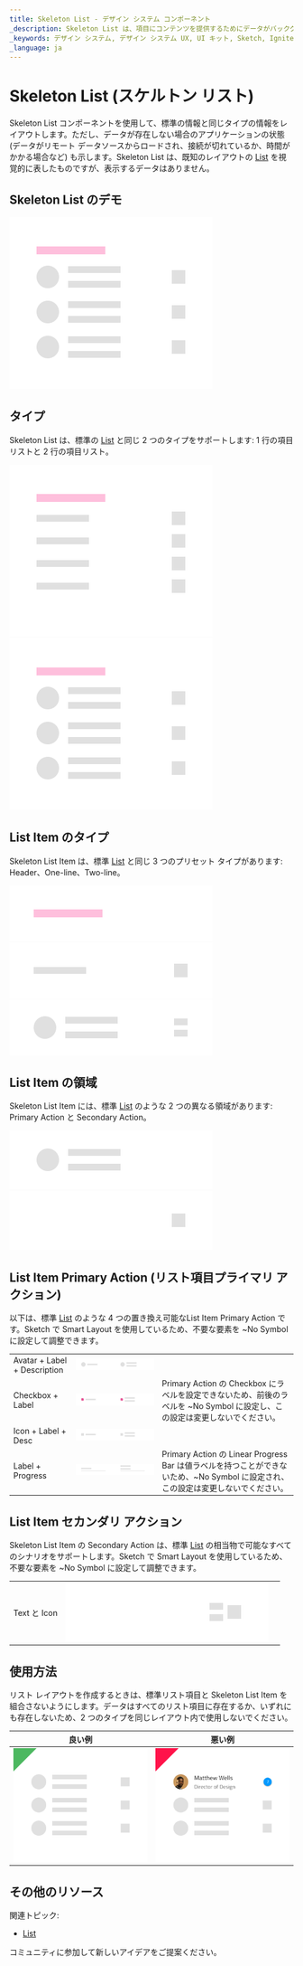 ```yaml
---
title: Skeleton List - デザイン システム コンポーネント
_description: Skeleton List は、項目にコンテンツを提供するためにデータがバックグラウンドで読み込まれているときに表示される List コンポーネントの表現です。
_keywords: デザイン システム, デザイン システム UX, UI キット, Sketch, Ignite UI for Angular, Sketch to Angular, Angular, Angular デザイン システム, Sketch からコードをエクスポート, Angular 用のデザイン キット, Sketch HTML, Sketch to HTML, Sketch UI キット
_language: ja
---
```


# Skeleton List (スケルトン リスト)

Skeleton List コンポーネントを使用して、標準の情報と同じタイプの情報をレイアウトします。ただし、データが存在しない場合のアプリケーションの状態 (データがリモート データソースからロードされ、接続が切れているか、時間がかかる場合など) も示します。Skeleton List は、既知のレイアウトの [List](list.md) を視覚的に表したものですが、表示するデータはありません。

## Skeleton List のデモ

<img class="responsive-img" src="../images/list_skeleton_demo.png" srcset="../images/list_skeleton_demo@2x.png 2x" />

## タイプ

Skeleton List は、標準の [List](list.md) と同じ 2 つのタイプをサポートします: 1 行の項目リストと 2 行の項目リスト。 

<img class="responsive-img" src="../images/list_skeleton_one-line_item.png" srcset="../images/list_skeleton_one-line_item@2x.png 2x" />
<img class="responsive-img" src="../images/list_skeleton_two-line_item.png" srcset="../images/list_skeleton_two-line_item@2x.png 2x" />

## List Item のタイプ

Skeleton List Item は、標準 [List](list.md) と同じ 3 つのプリセット タイプがあります: Header、One-line、Two-line。

<img class="responsive-img" src="../images/list_skeleton_item_header.png" srcset="../images/list_skeleton_item_header@2x.png 2x" />
<img class="responsive-img" src="../images/list_skeleton_item_one-line.png" srcset="../images/list_skeleton_item_one-line@2x.png 2x" />
<img class="responsive-img" src="../images/list_skeleton_item_two-line.png" srcset="../images/list_skeleton_item_two-line@2x.png 2x" />

## List Item の領域

Skeleton List Item には、標準 [List](list.md) のような 2 つの異なる領域があります: Primary Action と Secondary Action。

<img class="responsive-img" src="../images/list_skeleton_item_primary.png" srcset="../images/list_skeleton_item_primary@2x.png 2x" />
<img class="responsive-img" src="../images/list_skeleton_item_secondary.png" srcset="../images/list_skeleton_item_secondary@2x.png 2x" />

## List Item Primary Action (リスト項目プライマリ アクション)

以下は、標準 [List](list.md) のような 4 つの置き換え可能なList Item Primary Action です。Sketch で Smart Layout を使用しているため、不要な要素を ~No Symbol に設定して調整できます。

|                              |                                                                                                  |                                                                                                                                            |
| ---------------------------- | ------------------------------------------------------------------------------------------------ | ------------------------------------------------------------------------------------------------------------------------------------------ |
| Avatar + Label + Description | <img class="responsive-img" src="../images/list_skeleton_item_primary1.png" srcset="../images/list_skeleton_item_primary1@2x.png 2x" />     |                                                                                                                                            |
| Checkbox + Label               | <img class="responsive-img" src="../images/list_skeleton_item_primary2.png" srcset="../images/list_skeleton_item_primary2@2x.png 2x" />   |  Primary Action の Checkbox にラベルを設定できないため、前後のラベルを ~No Symbol に設定し、この設定は変更しないでください。 |
| Icon + Label + Desc | <img class="responsive-img" src="../images/list_skeleton_item_primary3.png" srcset="../images/list_skeleton_item_primary3@2x.png 2x" />   |                                                                                                                                            |
| Label + Progress          | <img class="responsive-img" src="../images/list_skeleton_item_primary4.png" srcset="../images/list_skeleton_item_primary4@2x.png 2x" />   | Primary Action の Linear Progress Bar は値ラベルを持つことができないため、~No Symbol に設定され、この設定は変更しないでください。 |                                                                                                                                            |

## List Item セカンダリ アクション

Skeleton List Item の Secondary Action は、標準 [List](list.md) の相当物で可能なすべてのシナリオをサポートします。Sketch で Smart Layout を使用しているため、不要な要素を ~No Symbol に設定して調整できます。

|                  |                                                                                                    |                                                                                                                                       |
| ---------------- | -------------------------------------------------------------------------------------------------- | ------------------------------------------------------------------------------------------------------------------------------------- |
| Text と Icon            | <img class="responsive-img" src="../images/list_skeleton_item_secondary3.png" srcset="../images/list_skeleton_item_secondary3@2x.png 2x" /> |                                                                                                                                       |

## 使用方法

リスト レイアウトを作成するときは、標準リスト項目と Skeleton List Item を組合さないようにします。データはすべてのリスト項目に存在するか、いずれにも存在しないため、2 つのタイプを同じレイアウト内で使用しないでください。

| 良い例                                                                         | 悪い例                                                                          |
| -------------------------------------------------------------------------- | ------------------------------------------------------------------------------ |
| <img class="responsive-img" src="../images/list_skeleton_do1.png" srcset="../images/list_skeleton_do1@2x.png 2x" /> | <img class="responsive-img" src="../images/list_skeleton_dont1.png" srcset="../images/list_skeleton_dont1@2x.png 2x" /> |

## その他のリソース

関連トピック:

- [List](list.md)

コミュニティに参加して新しいアイデアをご提案ください。
